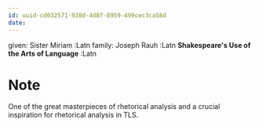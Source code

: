 ```yaml
---
id: uuid-cd032571-938d-4d8f-8959-499cec3ca58d
date: 
---
```


given: Sister Miriam :Latn
family: Joseph Rauh :Latn
**Shakespeare's Use of the Arts of Language** :Latn
# Note
One of the great masterpieces of rhetorical analysis and a crucial inspiration for rhetorical analysis in TLS.